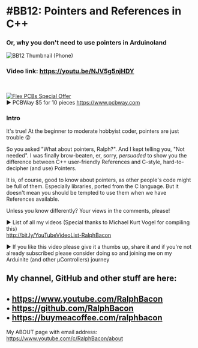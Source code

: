 # #BB12: Pointers and References in C++
### Or, why you don't need to use pointers in Arduinoland
![BB12 Thumbnail (Phone)](https://github.com/RalphBacon/BB12-Pointers-and-References-in-C-/assets/20911308/df3d0937-c9e8-4c77-9ca4-00efe74fbb33)

### Video link: https://youtu.be/NJV5g5njHDY  
<br>  

[![Flex PCBs Special Offer](https://user-images.githubusercontent.com/20911308/226928395-0f7add24-e5ca-4b13-a819-d330ae9f5f77.gif "PCBWay - up to 60% off Flex/Rigid PCBs")](https://pcbway.com/)  
► PCBWay $5 for 10 pieces https://www.pcbway.com

### Intro  
It's true! At the beginner to moderate hobbyist coder, pointers are just trouble 😮

So you asked "What about pointers, Ralph?". And I kept telling you, "Not needed". I was finally brow-beaten, er, sorry, _persuaded_ to show you the difference between C++ user-friendly References and C-style, hard-to-decipher (and use) Pointers.

It is, of course, good to know about pointers, as other people's code might be full of them. Especially libraries, ported from the C language. But it doesn't mean you should be tempted to use them when we have References available.

Unless you know differently? Your views in the comments, please!

► List of all my videos
(Special thanks to Michael Kurt Vogel for compiling this)  
http://bit.ly/YouTubeVideoList-RalphBacon

► If you like this video please give it a thumbs up, share it and if you're not already subscribed please consider doing so and joining me on my Arduinite (and other μControllers) journey

My channel, GitHub and other stuff are here:  
------------------------------------------------------------------  
• https://www.youtube.com/RalphBacon  
• https://github.com/RalphBacon  
• https://buymeacoffee.com/ralphbacon  
------------------------------------------------------------------

My ABOUT page with email address: https://www.youtube.com/c/RalphBacon/about
